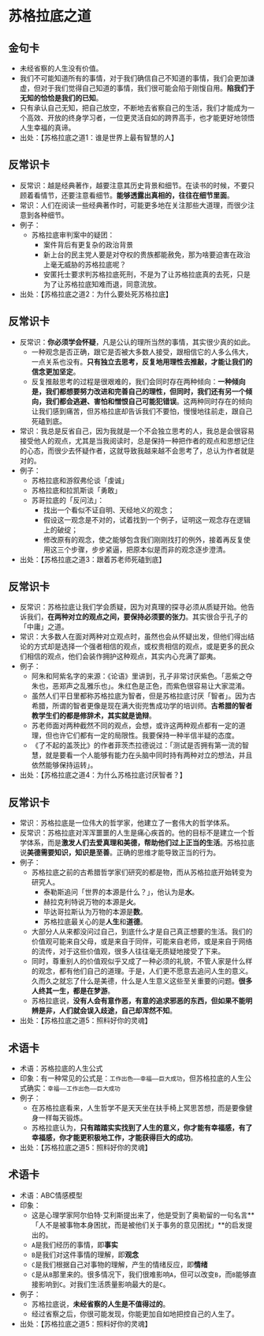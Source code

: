 
# 苏格拉底之道

## 金句卡

- 未经省察的人生没有价值。
- 我们不可能知道所有的事情，对于我们确信自己不知道的事情，我们会更加谦虚，但对于我们觉得自己知道的事情，我们很可能会陷于刚愎自用。**陷我们于无知的恰恰是我们的已知**。
- 只有承认自己无知，把自己放空，不断地去省察自己的生活，我们才能成为一个高效、开放的终身学习者，一位更灵活自如的跨界高手，也才能更好地领悟人生幸福的真谛。
- 出处：【苏格拉底之道1：谁是世界上最有智慧的人】

## 反常识卡

- 反常识：越是经典著作，越要注意其历史背景和细节。在读书的时候，不要只顾着看情节，还要注意看细节。**能够透露出真相的，往往在细节里面**。
- 常识：人们在阅读一些经典著作时，可能更多地在关注那些大道理，而很少注意到各种细节。
- 例子：
	- 苏格拉底审判案中的疑团：
		- 案件背后有更复杂的政治背景
		- 新上台的民主党人要是对夺权的贵族都能赦免，那为啥要迫害在政治上毫无威胁的苏格拉底呢？
		- 安匿托士要求判苏格拉底死刑，不是为了让苏格拉底真的去死，只是为了让苏格拉底知难而退，同意流放。
- 出处：【苏格拉底之道2：为什么要处死苏格拉底】

## 反常识卡

- 反常识：**你必须学会怀疑**，凡是公认的理所当然的事情，其实很少真的如此。
	- 一种观念是否正确，跟它是否被大多数人接受，跟相信它的人多么伟大，一点关系也没有。**只有独立去思考，反复地用理性去推敲，才能让我们的信念更加坚定**。
	- 反复推敲思考的过程是很艰难的，我们会同时存在两种倾向：**一种倾向是，我们都想要努力改进和完善自己的理性，但同时，我们还有另一个倾向，我们都会逃避、害怕和憎恨自己可能犯错误**。这两种同时存在的倾向让我们感到痛苦，但苏格拉底却告诉我们不要怕，慢慢地往前走，跟自己死磕到底。
- 常识：我总是反省自己，因为我就是一个不会独立思考的人，我总是会很容易接受他人的观点，尤其是当我阅读时，总是保持一种把作者的观点和思想记住的心态，而很少去怀疑作者，这就导致我越来越不会思考了，总认为作者就是对的。
- 例子：
	- 苏格拉底和游叙弗伦谈「虔诚」
	- 苏格拉底和拉凯斯谈「勇敢」
	- 苏哥拉底的「反问法」：
		- 找出一个看似不证自明、天经地义的观念；
		- 假设这一观念是不对的，试着找到一个例子，证明这一观念存在逻辑上的破绽；
		- 修改原有的观念，使之能够包含我们刚刚找打的例外，接着再反复使用这三个步骤，步步紧逼，把原本似是而非的观念逐步澄清。
- 出处：【苏格拉底之道3：跟着苏老师死磕到底】

## 反常识卡

- 反常识：苏格拉底让我们学会质疑，因为对真理的探寻必须从质疑开始。他告诉我们，**在两种对立的观点之间，要保持必须要的张力**。其实很合乎孔子的「中庸」之道。
- 常识：大多数人在面对两种对立观点时，虽然也会从怀疑出发，但他们得出结论的方式却是选择一个强者相信的观点，或权贵相信的观点，或是更多的民众们相信的观点，他们会装作拥护这种观点，其实内心充满了鄙夷。
- 例子：
	- 阿朱和阿紫名字的来源：《论语》里讲到，孔子非常讨厌紫色。「恶紫之夺朱也，恶郑声之乱雅乐也」。朱红色是正色，而紫色很容易让大家混淆。
	- 虽然人们平日里都称苏格拉底为智者，但是苏格拉底讨厌「智者」。因为古希腊，所谓的智者更像是现在满大街兜售成功学的培训师。**古希腊的智者教学生们的都是修辞术，其实就是诡辩**。
	- 苏老师面对两种截然不同的观点，会想，或许这两种观点都有一定的道理，但也许它们都有一定的局限性。我要保持一种半信半疑的态度。
	- 《了不起的盖茨比》的作者菲茨杰拉德说过：「测试是否拥有第一流的智慧，就是要看一个人能够有能力在头脑中同时持有两种对立的想法，并且依然能够保持运转」。
- 出处：【苏格拉底之道4：为什么苏格拉底讨厌智者？】

## 反常识卡

- 常识：苏格拉底是一位伟大的哲学家，他建立了一套伟大的哲学体系。
-  反常识：苏格拉底对浑浑噩噩的人生是痛心疾首的。他的目标不是建立一个哲学体系，而是**激发人们去爱真理和美德，帮助他们过上正当的生活**。苏格拉底说**美德需要知识，知识是至善**。正确的思维才能导致正当的行为。
- 例子：
	- 苏格拉底之前的古希腊哲学家们研究的都是物，而从苏格拉底开始转变为研究人。
		- 泰勒斯追问「世界的本源是什么？」，他认为是**水**。
		- 赫拉克利特说万物的本源是**火**。
		- 毕达哥拉斯认为万物的本源是**数**。
		- 苏格拉底最关心的是**人生**和**道德**。
	- 大部分人从来都没问过自己，到底什么才是自己真正想要的生活。我们的价值观可能来自父母，或是来自于同伴，可能来自老师，或是来自于网络的流传，对于这些价值观，很多人往往毫无质疑地接受了下来。
	- 同时，尊重别人的价值观似乎又成了一种必须的礼貌，不管人家是什么样的观念，都有他们自己的道理。于是，人们更不愿意去追问人生的意义。久而久之就忘了什么是美德，什么是人生意义这些至关重要的问题。**很多人终其一生，都是在梦游**。
	- 苏格拉底说，**没有人会有意作恶，有意的追求邪恶的东西，但如果不能明辨是非，人们就会误入歧途，自己却浑然不知**。
- 出处：【苏格拉底之道5：照料好你的灵魂】

## 术语卡

- 术语：苏格拉底的人生公式
- 印象：有一种常见的公式是：`工作出色——幸福——巨大成功`，但苏格拉底的人生公式确实：`幸福——工作出色——巨大成功`
- 例子：
	- 在苏格拉底看来，人生哲学不是天天坐在扶手椅上冥思苦想，而是要像健身一样每天锻炼。
	- 苏格拉底认为，**只有踏踏实实找到了人生的意义，你才能有幸福感，有了幸福感，你才能更积极地工作，才能获得巨大的成功**。
- 出处：【苏格拉底之道5：照料好你的灵魂】

## 术语卡

- 术语：ABC情感模型
- 印象：
	- 这是心理学家阿尔伯特·艾利斯提出来了，他是受到了奥勒留的一句名言**「人不是被事物本身困扰，而是被他们关于事务的意见困扰」**的启发提出的。
	- `A`是我们经历的事情，即**事实**
	- `B`是我们对这件事情的理解，即**观念**
	- `C`是我们根据自己对事物的理解，产生的情绪反应，即**情绪**
	- `C`是从`B`那里来的。很多情况下，我们很难影响`A`，但可以改变`B`，而`B`能够直接影响到`C`。对我们生活质量影响最大的是`C`。
- 例子：
	- 苏格拉底说，**未经省察的人生是不值得过的**。
	- 经过省察之后，你很可能发现，你能更加自如地把控自己的人生了。
- 出处：【苏格拉底之道5：照料好你的灵魂】